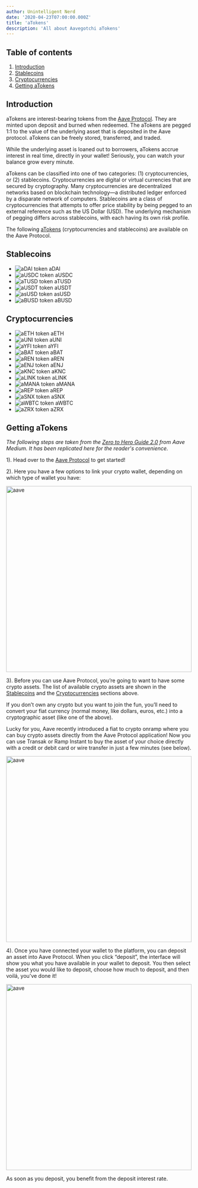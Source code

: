```yaml
---
author: Unintelligent Nerd
date: '2020-04-23T07:00:00.000Z'
title: 'aTokens'
description: 'All about Aavegotchi aTokens'
---
```


## Table of contents
1. <a href=#introduction>Introduction</a>
2. <a href=#stablecoins>Stablecoins</a>
3. <a href=#cryptocurrencies>Cryptocurrencies</a>
4. <a href=#getting-atokens>Getting aTokens</a>

## Introduction

aTokens are interest-bearing tokens from the [Aave Protocol](https://aave.com). They are minted upon deposit and burned when redeemed. The aTokens are pegged 1:1 to the value of the underlying asset that is deposited in the Aave protocol. aTokens can be freely stored, transferred, and traded. 

While the underlying asset is loaned out to borrowers, aTokens accrue interest in real time, directly in your wallet! Seriously, you can watch your balance grow every minute.

aTokens can be classified into one of two categories: (1) cryptocurrencies, or (2) stablecoins. Cryptocurrencies are digital or virtual currencies that are secured by cryptography. Many cryptocurrencies are decentralized networks based on blockchain technology—a distributed ledger enforced by a disparate network of computers. Stablecoins are a class of cryptocurrencies that attempts to offer price stability by being pegged to an external reference such as the US Dollar (USD). The underlying mechanism of pegging differs across stablecoins, with each having its own risk profile. 

The following [aTokens](https://docs.aave.com/developers/deployed-contracts/deployed-contract-instances) (cryptocurrencies and stablecoins) are available on the Aave Protocol. 

## Stablecoins

* <img class="atoken" src="/atokens/aDAI.svg" alt = "aDAI token"> aDAI
* <img class="atoken" src="/atokens/aUSDC.svg" alt = "aUSDC token"> aUSDC
* <img class="atoken" src="/atokens/aTUSD.svg" alt = "aTUSD token"> aTUSD
* <img class="atoken" src="/atokens/aUSDT.svg" alt = "aUSDT token"> aUSDT
* <img class="atoken" src="/atokens/asUSD.svg" alt = "asUSD token"> asUSD
* <img class="atoken" src="/atokens/aBUSD.svg" alt = "aBUSD token"> aBUSD

## Cryptocurrencies

* <img class="atoken" src="/atokens/aETH.svg" alt = "aETH token"> aETH
* <img class="atoken" src="/atokens/aUNI.svg" alt = "aUNI token"> aUNI
* <img class="atoken" src="/atokens/aYFI.svg" alt = "aYFI token"> aYFI
* <img class="atoken" src="/atokens/aBAT.svg" alt = "aBAT token"> aBAT
* <img class="atoken" src="/atokens/aREN.svg" alt = "aREN token"> aREN
* <img class="atoken" src="/atokens/aENJ.svg" alt = "aENJ token"> aENJ
* <img class="atoken" src="/atokens/aKNC.svg" alt = "aKNC token"> aKNC
* <img class="atoken" src="/atokens/aLINK.svg" alt = "aLINK token"> aLINK
* <img class="atoken" src="/atokens/aMANA.svg" alt = "aMANA token"> aMANA
* <img class="atoken" src="/atokens/aREP.svg" alt = "aREP token"> aREP
* <img class="atoken" src="/atokens/aSNX.svg" alt = "aSNX token"> aSNX
* <img class="atoken" src="/atokens/aWBTC.svg" alt = "aWBTC token"> aWBTC
* <img class="atoken" src="/atokens/aZRX.svg" alt = "aZRX token"> aZRX

## Getting aTokens

*The following steps are taken from the <a href = "https://medium.com/aave/zero-to-hero-guide-2-0-dadce0f3e834">Zero to Hero Guide 2.0</a> from Aave Medium. It has been replicated here for the reader's convenience.*

1). Head over to the <a href = "https://app.aave.com/">Aave Protocol</a> to get started!

2). Here you have a few options to link your crypto wallet, depending on which type of wallet you have:

<img src = "/atokens/connect-your-wallet.png" alt = "aave" width = "500">

3). Before you can use Aave Protocol, you’re going to want to have some crypto assets. The list of available crypto assets are shown in the <a href=#stablecoins>Stablecoins</a> and the <a href=#cryptocurrencies>Cryptocurrencies</a> sections above.

If you don’t own any crypto but you want to join the fun, you’ll need to convert your fiat currency (normal money, like dollars, euros, etc.) into a cryptographic asset (like one of the above).

Lucky for you, Aave recently introduced a fiat to crypto onramp where you can buy crypto assets directly from the Aave Protocol application! Now you can use Transak or Ramp Instant to buy the asset of your choice directly with a credit or debit card or wire transfer in just a few minutes (see below).

<img src = "/atokens/buy-with-fiat.png" alt = "aave" width = "500">

4). Once you have connected your wallet to the platform, you can deposit an asset into Aave Protocol. When you click “deposit”, the interface will show you what you have available in your wallet to deposit. You then select the asset you would like to deposit, choose how much to deposit, and then voilá, you’ve done it!

<img src = "/atokens/deposit.gif" alt = "aave" width = "500">

As soon as you deposit, you benefit from the deposit interest rate.